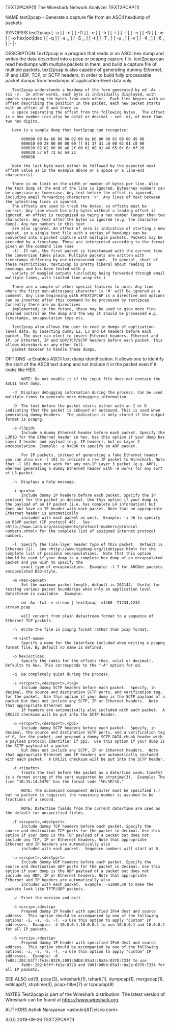TEXT2PCAP(1)                                                                                                                                 The Wireshark Network Analyzer                                                                                                                                TEXT2PCAP(1)

NAME
       text2pcap - Generate a capture file from an ASCII hexdump of packets

SYNOPSIS
       text2pcap [ -a ] [ -d ] [ -D ] [ -e <l3pid> ] [ -h ] [ -i <proto> ] [ -l <typenum> ] [ -n ] [ -N <intf-name> ] [ -m <max-packet> ] [ -o hex|oct|dec ] [ -q ] [ -s <srcport>,<destport>,<tag> ] [ -S <srcport>,<destport>,<ppi> ] [ -t <timefmt> ] [ -T <srcport>,<destport> ] [ -u <srcport>,<destport> ] [ -v ]
       [ -4 <srcip>,<destip> ] [ -6 <srcip>,<destip> ] <infile>|- <outfile>|-

DESCRIPTION
       Text2pcap is a program that reads in an ASCII hex dump and writes the data described into a pcap or pcapng capture file.  text2pcap can read hexdumps with multiple packets in them, and build a capture file of multiple packets.  text2pcap is also capable of generating dummy Ethernet, IP and UDP, TCP, or
       SCTP headers, in order to build fully processable packet dumps from hexdumps of application-level data only.

       Text2pcap understands a hexdump of the form generated by od -Ax -tx1 -v.  In other words, each byte is individually displayed, with spaces separating the bytes from each other.  Each line begins with an offset describing the position in the packet, each new packet starts with an offset of 0 and there is
       a space separating the offset from the following bytes.  The offset is a hex number (can also be octal or decimal - see -o), of more than two hex digits.

       Here is a sample dump that text2pcap can recognize:

           000000 00 0e b6 00 00 02 00 0e b6 00 00 01 08 00 45 00
           000010 00 28 00 00 00 00 ff 01 37 d1 c0 00 02 01 c0 00
           000020 02 02 08 00 a6 2f 00 01 00 01 48 65 6c 6c 6f 20
           000030 57 6f 72 6c 64 21
           000036

       Note the last byte must either be followed by the expected next offset value as in the example above or a space or a line-end character(s).

       There is no limit on the width or number of bytes per line. Also the text dump at the end of the line is ignored. Bytes/hex numbers can be uppercase or lowercase. Any text before the offset is ignored, including email forwarding characters '>'. Any lines of text between the bytestring lines is ignored.
       The offsets are used to track the bytes, so offsets must be correct. Any line which has only bytes without a leading offset is ignored. An offset is recognized as being a hex number longer than two characters. Any text after the bytes is ignored (e.g. the character dump). Any hex numbers in this text
       are also ignored. An offset of zero is indicative of starting a new packet, so a single text file with a series of hexdumps can be converted into a packet capture with multiple packets. Packets may be preceded by a timestamp. These are interpreted according to the format given on the command line (see
       -t). If not, the first packet is timestamped with the current time the conversion takes place. Multiple packets are written with timestamps differing by one microsecond each.  In general, short of these restrictions, text2pcap is pretty liberal about reading in hexdumps and has been tested with a
       variety of mangled outputs (including being forwarded through email multiple times, with limited line wrap etc.)

       There are a couple of other special features to note. Any line where the first non-whitespace character is '#' will be ignored as a comment. Any line beginning with #TEXT2PCAP is a directive and options can be inserted after this command to be processed by text2pcap. Currently there are no directives
       implemented; in the future, these may be used to give more fine grained control on the dump and the way it should be processed e.g. timestamps, encapsulation type etc.

       Text2pcap also allows the user to read in dumps of application-level data, by inserting dummy L2, L3 and L4 headers before each packet. The user can elect to insert Ethernet headers, Ethernet and IP, or Ethernet, IP and UDP/TCP/SCTP headers before each packet. This allows Wireshark or any other full-
       packet decoder to handle these dumps.

OPTIONS
       -a  Enables ASCII text dump identification. It allows one to identify the start of the ASCII text dump and not include it in the packet even if it looks like HEX.

           NOTE: Do not enable it if the input file does not contain the ASCII text dump.

       -d  Displays debugging information during the process. Can be used multiple times to generate more debugging information.

       -D  The text before the packet starts either with an I or O indicating that the packet is inbound or outbound. This is used when generating dummy headers.  The indication is only stored if the output format is pcapng.

       -e <l3pid>
           Include a dummy Ethernet header before each packet. Specify the L3PID for the Ethernet header in hex. Use this option if your dump has Layer 3 header and payload (e.g. IP header), but no Layer 2 encapsulation. Example: -e 0x806 to specify an ARP packet.

           For IP packets, instead of generating a fake Ethernet header you can also use -l 101 to indicate a raw IP packet to Wireshark. Note that -l 101 does not work for any non-IP Layer 3 packet (e.g. ARP), whereas generating a dummy Ethernet header with -e works for any sort of L3 packet.

       -h  Displays a help message.

       -i <proto>
           Include dummy IP headers before each packet. Specify the IP protocol for the packet in decimal. Use this option if your dump is the payload of an IP packet (i.e. has complete L4 information) but does not have an IP header with each packet. Note that an appropriate Ethernet header is automatically
           included with each packet as well.  Example: -i 46 to specify an RSVP packet (IP protocol 46).  See <http://www.iana.org/assignments/protocol-numbers/protocol-numbers.xhtml> for the complete list of assigned internet protocol numbers.

       -l  Specify the link-layer header type of this packet.  Default is Ethernet (1).  See <http://www.tcpdump.org/linktypes.html> for the complete list of possible encapsulations.  Note that this option should be used if your dump is a complete hex dump of an encapsulated packet and you wish to specify the
           exact type of encapsulation.  Example: -l 7 for ARCNet packets encapsulated BSD-style.

       -m <max-packet>
           Set the maximum packet length, default is 262144.  Useful for testing various packet boundaries when only an application level datastream is available.  Example:

           od -Ax -tx1 -v stream | text2pcap -m1460 -T1234,1234 - stream.pcap

           will convert from plain datastream format to a sequence of Ethernet TCP packets.

       -n  Write the file in pcapng format rather than pcap format.

       -N <intf-name>
           Specify a name for the interface included when writing a pcapng format file. By default no name is defined.

       -o hex|oct|dec
           Specify the radix for the offsets (hex, octal or decimal). Defaults to hex. This corresponds to the "-A" option for od.

       -q  Be completely quiet during the process.

       -s <srcport>,<destport>,<tag>
           Include dummy SCTP headers before each packet.  Specify, in decimal, the source and destination SCTP ports, and verification tag, for the packet.  Use this option if your dump is the SCTP payload of a packet but does not include any SCTP, IP or Ethernet headers.  Note that appropriate Ethernet and
           IP headers are automatically also included with each packet.  A CRC32C checksum will be put into the SCTP header.

       -S <srcport>,<destport>,<ppi>
           Include dummy SCTP headers before each packet.  Specify, in decimal, the source and destination SCTP ports, and a verification tag of 0, for the packet, and prepend a dummy SCTP DATA chunk header with a payload protocol identifier if ppi.  Use this option if your dump is the SCTP payload of a packet
           but does not include any SCTP, IP or Ethernet headers.  Note that appropriate Ethernet and IP headers are automatically included with each packet.  A CRC32C checksum will be put into the SCTP header.

       -t <timefmt>
           Treats the text before the packet as a date/time code; timefmt is a format string of the sort supported by strptime(3).  Example: The time "10:15:14.5476" has the format code "%H:%M:%S."

           NOTE: The subsecond component delimiter must be specified (.) but no pattern is required; the remaining number is assumed to be fractions of a second.

           NOTE: Date/time fields from the current date/time are used as the default for unspecified fields.

       -T <srcport>,<destport>
           Include dummy TCP headers before each packet. Specify the source and destination TCP ports for the packet in decimal. Use this option if your dump is the TCP payload of a packet but does not include any TCP, IP or Ethernet headers. Note that appropriate Ethernet and IP headers are automatically also
           included with each packet.  Sequence numbers will start at 0.

       -u <srcport>,<destport>
           Include dummy UDP headers before each packet. Specify the source and destination UDP ports for the packet in decimal. Use this option if your dump is the UDP payload of a packet but does not include any UDP, IP or Ethernet headers. Note that appropriate Ethernet and IP headers are automatically also
           included with each packet.  Example: -u1000,69 to make the packets look like TFTP/UDP packets.

       -v  Print the version and exit.

       -4 <srcip>,<destip>
           Prepend dummy IP header with specified IPv4 dest and source address.  This option should be accompanied by one of the following options: -i, -s, -S, -T, -u Use this option to apply "custom" IP addresses.  Example: -4 10.0.0.1,10.0.0.2 to use 10.0.0.1 and 10.0.0.2 for all IP packets.

       -6 <srcip>,<destip>
           Prepend dummy IP header with specified IPv6 dest and source address.  This option should be accompanied by one of the following options: -i, -s, -S, -T, -u Use this option to apply "custom" IP addresses.  Example: -6 fe80::202:b3ff:fe1e:8329,2001:0db8:85a3::8a2e:0370:7334 to use
           fe80::202:b3ff:fe1e:8329 and 2001:0db8:85a3::8a2e:0370:7334 for all IP packets.

SEE ALSO
       od(1), pcap(3), wireshark(1), tshark(1), dumpcap(1), mergecap(1), editcap(1), strptime(3), pcap-filter(7) or tcpdump(8)

NOTES
       Text2pcap is part of the Wireshark distribution.  The latest version of Wireshark can be found at <https://www.wireshark.org>.

AUTHORS
         Ashok Narayanan          <ashokn[AT]cisco.com>

3.0.5                                                                                                                                                  2019-09-26                                                                                                                                          TEXT2PCAP(1)
